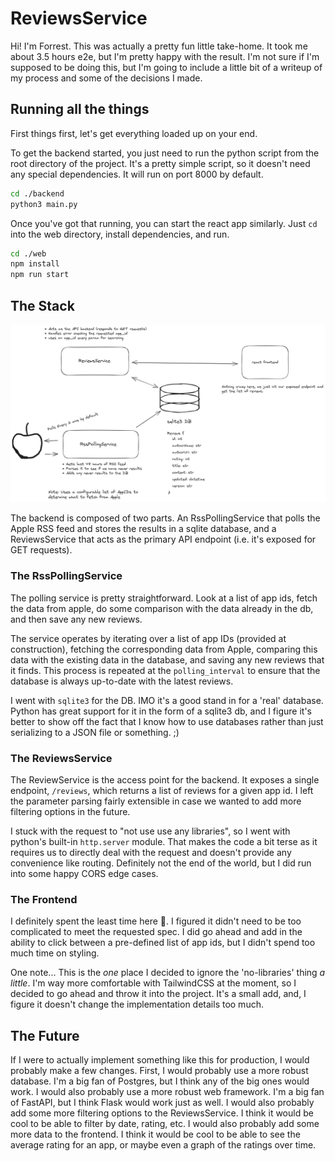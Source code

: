# ReviewsService

Hi! I'm Forrest. This was actually a pretty fun little take-home. It took me about 3.5 hours e2e, but I'm pretty happy with the result. I'm not sure if I'm supposed to be doing this, but I'm going to include a little bit of a writeup of my process and some of the decisions I made.

## Running all the things

First things first, let's get everything loaded up on your end.

To get the backend started, you just need to run the python script from the root directory of the project. It's a pretty simple script, so it doesn't need any special dependencies. It will run on port 8000 by default.

```bash
cd ./backend
python3 main.py
```

Once you've got that running, you can start the react app similarly. Just `cd` into the web directory, install dependencies, and run.

```bash
cd ./web
npm install
npm run start
```

## The Stack

![alt text](./assets/system-diagram.png)

The backend is composed of two parts. An RssPollingService that polls the Apple RSS feed and stores the results in a sqlite database, and a ReviewsService that acts as the primary API endpoint (i.e. it's exposed for GET requests).

### The RssPollingService

The polling service is pretty straightforward. Look at a list of app ids, fetch the data from apple, do some comparison with the data already in the db, and then save any new reviews.

The service operates by iterating over a list of app IDs (provided at construction), fetching the corresponding data from Apple, comparing this data with the existing data in the database, and saving any new reviews that it finds. This process is repeated at the `polling_interval` to ensure that the database is always up-to-date with the latest reviews.

I went with `sqlite3` for the DB. IMO it's a good stand in for a 'real' database. Python has great support for it in the form of a sqlite3 db, and I figure it's better to show off the fact that I know how to use databases rather than just serializing to a JSON file or something. ;)

### The ReviewsService

The ReviewService is the access point for the backend. It exposes a single endpoint, `/reviews`, which returns a list of reviews for a given app id. I left the parameter parsing fairly extensible in case we wanted to add more filtering options in the future.

I stuck with the request to "not use use any libraries", so I went with python's built-in `http.server` module. That makes the code a bit terse as it requires us to directly deal with the request and doesn't provide any convenience like routing. Definitely not the end of the world, but I did run into some happy CORS edge cases.

### The Frontend

I definitely spent the least time here 😬. I figured it didn't need to be too complicated to meet the requested spec. I did go ahead and add in the ability to click between a pre-defined list of app ids, but I didn't spend too much time on styling.

One note... This is the _one_ place I decided to ignore the 'no-libraries' thing _a little_. I'm way more comfortable with TailwindCSS at the moment, so I decided to go ahead and throw it into the project. It's a small add, and, I figure it doesn't change the implementation details too much.

## The Future

If I were to actually implement something like this for production, I would probably make a few changes. First, I would probably use a more robust database. I'm a big fan of Postgres, but I think any of the big ones would work. I would also probably use a more robust web framework. I'm a big fan of FastAPI, but I think Flask would work just as well. I would also probably add some more filtering options to the ReviewsService. I think it would be cool to be able to filter by date, rating, etc. I would also probably add some more data to the frontend. I think it would be cool to be able to see the average rating for an app, or maybe even a graph of the ratings over time.
